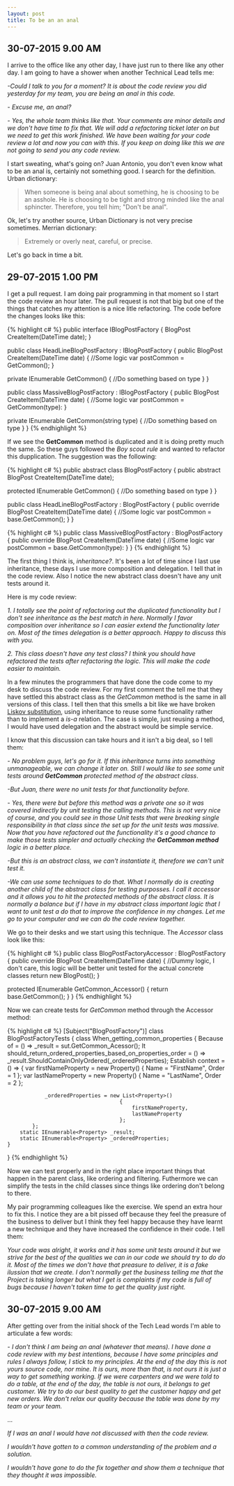 ```yaml
---
layout: post
title: To be an an anal
---
```


## 30-07-2015 9.00 AM 

I arrive to the office like any other day, I have just run to there like any other day. I am going to have a shower when another Technical Lead tells me:

_-Could I talk to you for a moment? It is about the code review you did yesterday for my team, you are being an anal in this code._

_- Excuse me, an anal?_

_- Yes, the whole team thinks like that. Your comments are minor details and we don't have time to fix that. We will add a refactoring ticket later on but we need to get this work finished. We have been waiting for your code review a lot and now you can with this. If you keep on doing like this we are not going to send you any code review._

I start sweating, what's going on? Juan Antonio, you don't even know what to be an anal is, certainly not something good.
I search for the definition. Urban dictionary:

> When someone is being anal about something, he is choosing to be an asshole. He is choosing to be tight and strong minded like the anal sphincter. Therefore, you tell him; "Don't be anal".

Ok, let's try another source, Urban Dictionary is not very precise sometimes. Merrian dictionary:

> Extremely or overly neat, careful, or precise.

Let's go back in time a bit.

## 29-07-2015 1.00 PM 

I get a pull request. I am doing pair programming in that moment so I start the code review an hour later. The pull request is not that big but one of the things that catches my attention is a nice litle refactoring. The code before the changes looks like this:

{% highlight c# %}
public interface IBlogPostFactory
{
  BlogPost CreateItem(DateTime date);
}

public class HeadLineBlogPostFactory : IBlogPostFactory
{
  public BlogPost CreateItem(DateTime date)
  {
    //Some logic
    var postCommon = GetCommon();
  }
  
  private IEnumerable<Properties> GetCommon()
  {
    //Do something based on type
  }
}

public class MassiveBlogPostFactory : IBlogPostFactory
{
  public BlogPost CreateItem(DateTime date)
  {
    //Some logic
    var postCommon = GetCommon(type):
  }
  
  private IEnumerable<Properties> GetCommon(string type)
  {
    //Do something based on type
  }
}
{% endhighlight %}

If we see the **GetCommon** method is duplicated and it is doing pretty much the same. So these guys followed the *Boy scout rule* and wanted to refactor this dupplication. The suggestion was the following:

{% highlight c# %}
public abstract class BlogPostFactory
{
  public abstract BlogPost CreateItem(DateTime date);
  
  protected IEnumerable<Properties> GetCommon()
  {
    //Do something based on type
  }
}

public class HeadLineBlogPostFactory : BlogPostFactory
{
  public override BlogPost CreateItem(DateTime date)
  {
    //Some logic
    var postCommon = base.GetCommon();
  }
}

{% highlight c# %}
public class MassiveBlogPostFactory : BlogPostFactory
{
  public override BlogPost CreateItem(DateTime date)
  {
    //Some logic
    var postCommon = base.GetCommon(type):
  }
}
{% endhighlight %}

The first thing I think is, *inheritance?*. It's been a lot of time since I last use inheritance, these days I use more composition and delegation. I tell that in the code review. Also I notice the new abstract class doesn't have any unit tests around it.

Here is my code review:

_1. I totally see the point of refactoring out the duplicated functionality but I don't see inheritance as the best match in here. Normally I favor composition over inheritance so I can easier extend the functionality later on. Most of the times delegation is a better approach. Happy to discuss this with you._

_2. This class doesn't have any test class? I think you should have refactored the tests after refactoring the logic. This will make the code easier to maintain._

In a few minutes the programmers that have done the code come to my desk to discuss the code review.
For my first comment the tell me that they have settled this abstract class as the *GetCommon* method is the same in all versions of this class. I tell then that this smells a bit like we have broken [Liskov substitution](http://javflores.github.io/NDC-Oslo-CoreSoftwareDesignPrinciples-Second-Part/), using inheritance to reuse some functionality rather than to implement a *is-a* relation. The case is simple, just reusing a method, I would have used delegation and the abstract would be simple service. 

I know that this discussion can take hours and it isn't a big deal, so I tell them: 

_- No problem guys, let's go for it. If this inheritance turns into something unmanageable, we can change it later on. Still I would like to see some unit tests around **GetCommon** protected method of the abstract class_.

_-But Juan, there were no unit tests for that functionality before._

_- Yes, there were but before this method was a private one so it was covered indirectly by unit testing the calling methods. This is not very nice of course, and you could see in those Unit tests that were breaking single responsibility in that class since the set up for the unit tests was massive. Now that you have refactored out the functionality it's a good chance to make those tests simpler and actually checking the **GetCommon method** logic in a better place._

_-But this is an abstract class, we can't instantiate it, therefore we can't unit test it._

_-We can use some techniques to do that. What I normally do is creating another  child of the abstract class for testing purposses. I call it accessor and it allows you to hit the protected methods of the abstract class. It is normally a balance but if I have in my abstract class important logic that I want to unit test a do that to improve the confidence in my changes. Let me go to your computer and we can do the code review together._

We go to their desks and we start using this technique.
The *Accessor* class look like this:

{% highlight c# %}
public class BlogPostFactoryAccessor : BlogPostFactory
{
  public override BlogPost CreateItem(DateTime date)
  {
    //Dummy logic, I don't care, this logic will be better unit tested for the actual concrete classes
    return new BlogPost();
  }
  
  protected IEnumerable<Properties> GetCommon_Accessor()
  {
    return base.GetCommon();
  }
}
{% endhighlight %}

Now we can create tests for *GetCommon* method through the Accessor method:

{% highlight c# %}
[Subject("BlogPostFactory")]
class BlogPostFactoryTests
{
    class When_getting_common_properties
    {
        Because of = () => _result = sut.GetCommon_Acessor();
        It should_return_ordered_properties_based_on_properties_order = () => _result.ShouldContainOnlyOrdered(_orderedProperties);
        Establish context = () =>
            {
                var firstNameProperty = new Property()
                                            {
                                                Name = "FirstName",
                                                Order = 1
                                            };
                var lastNameProperty = new Property()
                                           {
                                               Name = "LastName",
                                               Order = 2
                                           };
                
                _orderedProperties = new List<Property>()
                                        {
                                            firstNameProperty,
                                            lastNameProperty
                                        };
            };
        static IEnumerable<Property> _result;
        static IEnumerable<Property> _orderedProperties;
    }
}
{% endhighlight %}

Now we can test properly and in the right place important things that happen in the parent class, like ordering and filtering. Futhermore we can simplify the tests in the child classes since things like ordering don't belong to there.

My pair programming colleagues like the exercise. We spend an extra hour to fix this. I notice they are a bit pissed off because they feel the preasure of the business to deliver but I think they feel happy because they have learnt a new technique and they have increased the confidence in their code. I tell them:

_Your code was alright, it works and it has some unit tests around it but we strive for the best of the qualities we can in our code we should try to do do it. Most of the times we don't have that preasure to deliver, it is a fake ilussion that we create. I don't normally get the business telling me that the Project is taking longer but what I get is complaints if my code is full of bugs because I haven't taken time to get the quality just right._

## 30-07-2015 9.00 AM

After getting over from the initial shock of the Tech Lead words I'm able to articulate a few words:

_- I don't think I am being an anal (whatever that means). I have done a code review with my best intentions, because I have some principles and rules I always follow, I stick to my principles. At the end of the day this is not yours source code, nor mine. It is ours, more than that, is not ours it is just a way to get something working. If we were carpenters and we were told to do a table, at the end of the day, the table is not ours, it belongs to get customer. We try to do our best quality to get the customer happy and get new orders. We don't relax our quality because the table was done by my team or your team._

...

_If I was an anal I would have not discussed with then the code review._

_I wouldn't have gotten to a common understanding of the problem and a solution._ 

_I wouldn't have gone to do the fix together and show them a technique that they thought it was impossible._
